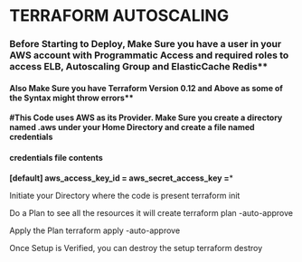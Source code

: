 
# TERRAFORM AUTOSCALING 

### Before Starting to Deploy, Make Sure you have a user in your AWS account with Programmatic Access and required roles to access ELB, Autoscaling Group and ElasticCache Redis**

#### Also Make Sure you have Terraform Version 0.12 and Above as some of the Syntax might throw errors**

**#This Code uses AWS as its Provider. Make Sure you create a directory named .aws under your Home Directory and create a file named credentials**

#### credentials file contents
**[default]
aws_access_key_id = 
aws_secret_access_key =*** 

Initiate your Directory where the code is present 
terraform init 

Do a Plan to see all the resources it will create 
terraform plan -auto-approve

Apply the Plan 
terraform apply -auto-approve

Once Setup is Verified, you can destroy the setup 
terraform destroy 
